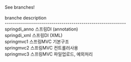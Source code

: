 See branches!<br/><br/>
branche                description<br/>
------------------------------------------------------------<br/>
springdi_anno          스프링DI (annotation)<br/>
springdi_xml           스프링DI (XML)<br/>
springmvc1             스프링MVC 기본구조<br/>
springmvc2             스프링MVC 컨트롤러사용<br/>
springmvc3             스프링MVC 파일업로드, 예외처리<br/>
